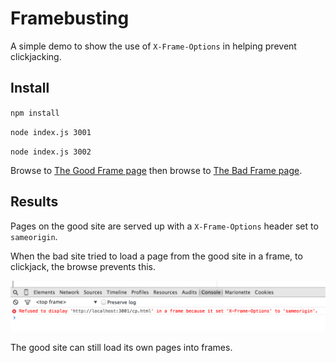 # Framebusting

A simple demo to show the use of `X-Frame-Options` in helping prevent clickjacking.

## Install

`npm install`

`node index.js 3001`

`node index.js 3002`

Browse to [The Good Frame page](http://localhost:3001/good-frame.html) then browse to [The Bad Frame page](http://localhost:3002/bad-frame.html).

## Results

Pages on the good site are served up with a `X-Frame-Options` header set to `sameorigin`.

When the bad site tried to load a page from the good site in a frame, to clickjack, the browse prevents this.

[<img src="images/framebusting.png">](images/framebusting.png)

The good site can still load its own pages into frames.

